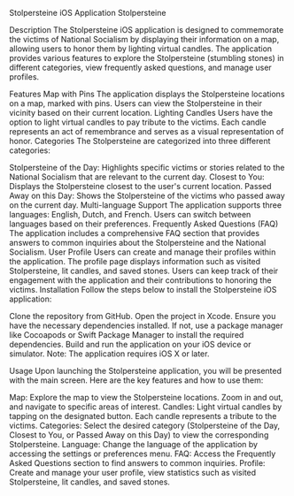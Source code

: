 Stolpersteine iOS Application
Stolpersteine

Description
The Stolpersteine iOS application is designed to commemorate the victims of National Socialism by displaying their information on a map, allowing users to honor them by lighting virtual candles. The application provides various features to explore the Stolpersteine (stumbling stones) in different categories, view frequently asked questions, and manage user profiles.

Features
Map with Pins
The application displays the Stolpersteine locations on a map, marked with pins.
Users can view the Stolpersteine in their vicinity based on their current location.
Lighting Candles
Users have the option to light virtual candles to pay tribute to the victims.
Each candle represents an act of remembrance and serves as a visual representation of honor.
Categories
The Stolpersteine are categorized into three different categories:

Stolpersteine of the Day: Highlights specific victims or stories related to the National Socialism that are relevant to the current day.
Closest to You: Displays the Stolpersteine closest to the user's current location.
Passed Away on this Day: Shows the Stolpersteine of the victims who passed away on the current day.
Multi-language Support
The application supports three languages: English, Dutch, and French.
Users can switch between languages based on their preferences.
Frequently Asked Questions (FAQ)
The application includes a comprehensive FAQ section that provides answers to common inquiries about the Stolpersteine and the National Socialism.
User Profile
Users can create and manage their profiles within the application.
The profile page displays information such as visited Stolpersteine, lit candles, and saved stones.
Users can keep track of their engagement with the application and their contributions to honoring the victims.
Installation
Follow the steps below to install the Stolpersteine iOS application:

Clone the repository from GitHub.
Open the project in Xcode.
Ensure you have the necessary dependencies installed. If not, use a package manager like Cocoapods or Swift Package Manager to install the required dependencies.
Build and run the application on your iOS device or simulator.
Note: The application requires iOS X or later.

Usage
Upon launching the Stolpersteine application, you will be presented with the main screen. Here are the key features and how to use them:

Map: Explore the map to view the Stolpersteine locations. Zoom in and out, and navigate to specific areas of interest.
Candles: Light virtual candles by tapping on the designated button. Each candle represents a tribute to the victims.
Categories: Select the desired category (Stolpersteine of the Day, Closest to You, or Passed Away on this Day) to view the corresponding Stolpersteine.
Language: Change the language of the application by accessing the settings or preferences menu.
FAQ: Access the Frequently Asked Questions section to find answers to common inquiries.
Profile: Create and manage your user profile, view statistics such as visited Stolpersteine, lit candles, and saved stones.
